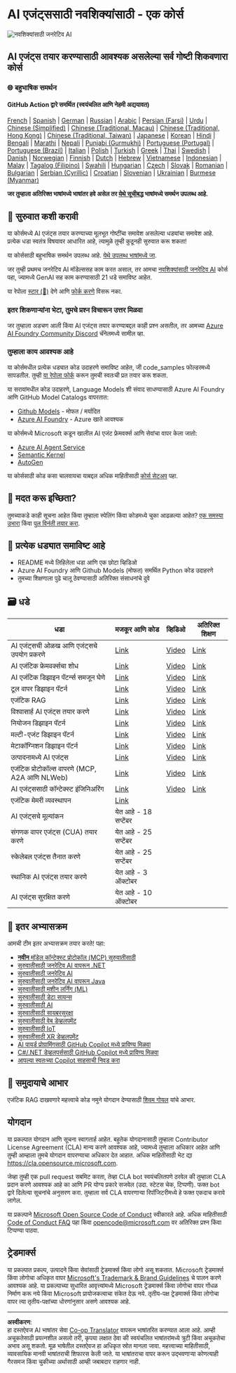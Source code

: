 <!--
CO_OP_TRANSLATOR_METADATA:
{
  "original_hash": "407fa0ca9ca479613715f8219710080b",
  "translation_date": "2025-09-18T14:35:31+00:00",
  "source_file": "README.md",
  "language_code": "mr"
}
-->
# AI एजंट्ससाठी नवशिक्यांसाठी - एक कोर्स

![नवशिक्यांसाठी जनरेटिव AI](../../translated_images/repo-thumbnailv2.06f4a48036fde647f6ba4eb19f5651babe59bb30e972748afb349e47725d7601.mr.png)

## AI एजंट्स तयार करण्यासाठी आवश्यक असलेल्या सर्व गोष्टी शिकवणारा कोर्स

### 🌐 बहुभाषिक समर्थन

#### GitHub Action द्वारे समर्थित (स्वयंचलित आणि नेहमी अद्ययावत)

[French](../fr/README.md) | [Spanish](../es/README.md) | [German](../de/README.md) | [Russian](../ru/README.md) | [Arabic](../ar/README.md) | [Persian (Farsi)](../fa/README.md) | [Urdu](../ur/README.md) | [Chinese (Simplified)](../zh/README.md) | [Chinese (Traditional, Macau)](../mo/README.md) | [Chinese (Traditional, Hong Kong)](../hk/README.md) | [Chinese (Traditional, Taiwan)](../tw/README.md) | [Japanese](../ja/README.md) | [Korean](../ko/README.md) | [Hindi](../hi/README.md) | [Bengali](../bn/README.md) | [Marathi](./README.md) | [Nepali](../ne/README.md) | [Punjabi (Gurmukhi)](../pa/README.md) | [Portuguese (Portugal)](../pt/README.md) | [Portuguese (Brazil)](../br/README.md) | [Italian](../it/README.md) | [Polish](../pl/README.md) | [Turkish](../tr/README.md) | [Greek](../el/README.md) | [Thai](../th/README.md) | [Swedish](../sv/README.md) | [Danish](../da/README.md) | [Norwegian](../no/README.md) | [Finnish](../fi/README.md) | [Dutch](../nl/README.md) | [Hebrew](../he/README.md) | [Vietnamese](../vi/README.md) | [Indonesian](../id/README.md) | [Malay](../ms/README.md) | [Tagalog (Filipino)](../tl/README.md) | [Swahili](../sw/README.md) | [Hungarian](../hu/README.md) | [Czech](../cs/README.md) | [Slovak](../sk/README.md) | [Romanian](../ro/README.md) | [Bulgarian](../bg/README.md) | [Serbian (Cyrillic)](../sr/README.md) | [Croatian](../hr/README.md) | [Slovenian](../sl/README.md) | [Ukrainian](../uk/README.md) | [Burmese (Myanmar)](../my/README.md)

**जर तुम्हाला अतिरिक्त भाषांमध्ये भाषांतर हवे असेल तर [येथे सूचीबद्ध](https://github.com/Azure/co-op-translator/blob/main/getting_started/supported-languages.md) भाषांमध्ये समर्थन उपलब्ध आहे.**

## 🌱 सुरुवात कशी करावी

या कोर्समध्ये AI एजंट्स तयार करण्याच्या मूलभूत गोष्टींचा समावेश असलेल्या धड्यांचा समावेश आहे. प्रत्येक धडा स्वतंत्र विषयावर आधारित आहे, त्यामुळे तुम्ही कुठूनही सुरुवात करू शकता!

या कोर्ससाठी बहुभाषिक समर्थन उपलब्ध आहे. [येथे उपलब्ध भाषांमध्ये जा](../..).

जर तुम्ही प्रथमच जनरेटिव AI मॉडेल्ससह काम करत असाल, तर आमचा [नवशिक्यांसाठी जनरेटिव AI](https://aka.ms/genai-beginners) कोर्स पहा, ज्यामध्ये GenAI सह काम करण्यासाठी 21 धडे समाविष्ट आहेत.

या रेपोला [स्टार (🌟)](https://docs.github.com/en/get-started/exploring-projects-on-github/saving-repositories-with-stars?WT.mc_id=academic-105485-koreyst) देणे आणि [फोर्क करणे](https://github.com/microsoft/ai-agents-for-beginners/fork) विसरू नका.

### इतर शिकणाऱ्यांना भेटा, तुमचे प्रश्न विचारून उत्तर मिळवा

जर तुम्हाला अडचण आली किंवा AI एजंट्स तयार करण्याबद्दल काही प्रश्न असतील, तर आमच्या [Azure AI Foundry Community Discord](https://aka.ms/ai-agents/discord) चॅनेलमध्ये सामील व्हा.

### तुम्हाला काय आवश्यक आहे

या कोर्समधील प्रत्येक धड्यात कोड उदाहरणे समाविष्ट आहेत, जी code_samples फोल्डरमध्ये सापडतील. तुम्ही [या रेपोला फोर्क](https://github.com/microsoft/ai-agents-for-beginners/fork) करून तुमची स्वतःची प्रत तयार करू शकता.

या सरावांमधील कोड उदाहरणे, Language Models शी संवाद साधण्यासाठी Azure AI Foundry आणि GitHub Model Catalogs वापरतात:

- [Github Models](https://aka.ms/ai-agents-beginners/github-models) - मोफत / मर्यादित
- [Azure AI Foundry](https://aka.ms/ai-agents-beginners/ai-foundry) - Azure खाते आवश्यक

या कोर्समध्ये Microsoft कडून खालील AI एजंट फ्रेमवर्क्स आणि सेवांचा वापर केला जातो:

- [Azure AI Agent Service](https://aka.ms/ai-agents-beginners/ai-agent-service)
- [Semantic Kernel](https://aka.ms/ai-agents-beginners/semantic-kernel)
- [AutoGen](https://aka.ms/ai-agents/autogen)

या कोर्ससाठी कोड कसा चालवायचा याबद्दल अधिक माहितीसाठी [कोर्स सेटअप](./00-course-setup/README.md) पहा.

## 🙏 मदत करू इच्छिता?

तुमच्याकडे काही सूचना आहेत किंवा तुम्हाला स्पेलिंग किंवा कोडमध्ये चुका आढळल्या आहेत? [एक समस्या उभारा](https://github.com/microsoft/ai-agents-for-beginners/issues?WT.mc_id=academic-105485-koreyst) किंवा [पुल विनंती तयार करा](https://github.com/microsoft/ai-agents-for-beginners/pulls?WT.mc_id=academic-105485-koreyst).

## 📂 प्रत्येक धड्यात समाविष्ट आहे

- README मध्ये लिहिलेला धडा आणि एक छोटा व्हिडिओ
- Azure AI Foundry आणि Github Models (मोफत) समर्थित Python कोड उदाहरणे
- तुमच्या शिक्षणाला पुढे चालू ठेवण्यासाठी अतिरिक्त संसाधनांचे दुवे

## 🗃️ धडे

| **धडा**                                     | **मजकूर आणि कोड**                                | **व्हिडिओ**                                                  | **अतिरिक्त शिक्षण**                                                                     |
|----------------------------------------------|----------------------------------------------------|------------------------------------------------------------|----------------------------------------------------------------------------------------|
| AI एजंट्सची ओळख आणि एजंट्सचे उपयोग प्रकरणे  | [Link](./01-intro-to-ai-agents/README.md)          | [Video](https://youtu.be/3zgm60bXmQk?si=z8QygFvYQv-9WtO1)  | [Link](https://aka.ms/ai-agents-beginners/collection?WT.mc_id=academic-105485-koreyst) |
| AI एजंटिक फ्रेमवर्क्सचा शोध                 | [Link](./02-explore-agentic-frameworks/README.md)  | [Video](https://youtu.be/ODwF-EZo_O8?si=Vawth4hzVaHv-u0H)  | [Link](https://aka.ms/ai-agents-beginners/collection?WT.mc_id=academic-105485-koreyst) |
| AI एजंटिक डिझाइन पॅटर्न्स समजून घेणे       | [Link](./03-agentic-design-patterns/README.md)     | [Video](https://youtu.be/m9lM8qqoOEA?si=BIzHwzstTPL8o9GF)  | [Link](https://aka.ms/ai-agents-beginners/collection?WT.mc_id=academic-105485-koreyst) |
| टूल वापर डिझाइन पॅटर्न                     | [Link](./04-tool-use/README.md)                    | [Video](https://youtu.be/vieRiPRx-gI?si=2z6O2Xu2cu_Jz46N)  | [Link](https://aka.ms/ai-agents-beginners/collection?WT.mc_id=academic-105485-koreyst) |
| एजंटिक RAG                                  | [Link](./05-agentic-rag/README.md)                 | [Video](https://youtu.be/WcjAARvdL7I?si=gKPWsQpKiIlDH9A3)  | [Link](https://aka.ms/ai-agents-beginners/collection?WT.mc_id=academic-105485-koreyst) |
| विश्वासार्ह AI एजंट्स तयार करणे             | [Link](./06-building-trustworthy-agents/README.md) | [Video](https://youtu.be/iZKkMEGBCUQ?si=jZjpiMnGFOE9L8OK ) | [Link](https://aka.ms/ai-agents-beginners/collection?WT.mc_id=academic-105485-koreyst) |
| नियोजन डिझाइन पॅटर्न                       | [Link](./07-planning-design/README.md)             | [Video](https://youtu.be/kPfJ2BrBCMY?si=6SC_iv_E5-mzucnC)  | [Link](https://aka.ms/ai-agents-beginners/collection?WT.mc_id=academic-105485-koreyst) |
| मल्टी-एजंट डिझाइन पॅटर्न                   | [Link](./08-multi-agent/README.md)                 | [Video](https://youtu.be/V6HpE9hZEx0?si=rMgDhEu7wXo2uo6g)  | [Link](https://aka.ms/ai-agents-beginners/collection?WT.mc_id=academic-105485-koreyst) |
| मेटाकॉग्निशन डिझाइन पॅटर्न                 | [Link](./09-metacognition/README.md)               | [Video](https://youtu.be/His9R6gw6Ec?si=8gck6vvdSNCt6OcF)  | [Link](https://aka.ms/ai-agents-beginners/collection?WT.mc_id=academic-105485-koreyst) |
| उत्पादनामध्ये AI एजंट्स                    | [Link](./10-ai-agents-production/README.md)        | [Video](https://youtu.be/l4TP6IyJxmQ?si=31dnhexRo6yLRJDl)  | [Link](https://aka.ms/ai-agents-beginners/collection?WT.mc_id=academic-105485-koreyst) |
| एजंटिक प्रोटोकॉल्स वापरणे (MCP, A2A आणि NLWeb) | [Link](./11-agentic-protocols/README.md)           | [Video](https://youtu.be/X-Dh9R3Opn8)                                 | [Link](https://aka.ms/ai-agents-beginners/collection?WT.mc_id=academic-105485-koreyst) |
| AI एजंट्ससाठी कॉन्टेक्स्ट इंजिनिअरिंग            | [Link](./12-context-engineering/README.md)         | [Video](https://youtu.be/F5zqRV7gEag)                                 | [Link](https://aka.ms/ai-agents-beginners/collection?WT.mc_id=academic-105485-koreyst) |
| एजंटिक मेमरी व्यवस्थापन                      | [Link](./13-agent-memory/README.md)     |                                                            |                                                                                        |
| AI एजंट्सचे मूल्यांकन                         | येत आहे - 18 सप्टेंबर                            |                                                            |                                                                                        |
| संगणक वापर एजंट्स (CUA) तयार करणे           | येत आहे - 25 सप्टेंबर                            |                                                            |                                                                                        |
| स्केलेबल एजंट्स तैनात करणे                    | येत आहे - 25 सप्टेंबर                            |                                                            |                                                                                        |
| स्थानिक AI एजंट्स तयार करणे                     | येत आहे - 3 ऑक्टोबर                               |                                                            |                                                                                        |
| AI एजंट्स सुरक्षित करणे                           | येत आहे - 10 ऑक्टोबर                               |                                                            |                                                                                        |

## 🎒 इतर अभ्यासक्रम

आमची टीम इतर अभ्यासक्रम तयार करते! पहा:

- [**नवीन** मॉडेल कॉन्टेक्स्ट प्रोटोकॉल (MCP) सुरुवातीसाठी](https://github.com/microsoft/mcp-for-beginners?WT.mc_id=academic-105485-koreyst)
- [सुरुवातीसाठी जनरेटिव AI वापरून .NET](https://github.com/microsoft/Generative-AI-for-beginners-dotnet?WT.mc_id=academic-105485-koreyst)
- [सुरुवातीसाठी जनरेटिव AI](https://github.com/microsoft/generative-ai-for-beginners?WT.mc_id=academic-105485-koreyst)
- [सुरुवातीसाठी जनरेटिव AI वापरून Java](https://github.com/microsoft/generative-ai-for-beginners-java?WT.mc_id=academic-105485-koreyst)
- [सुरुवातीसाठी मशीन लर्निंग (ML)](https://aka.ms/ml-beginners?WT.mc_id=academic-105485-koreyst)
- [सुरुवातीसाठी डेटा सायन्स](https://aka.ms/datascience-beginners?WT.mc_id=academic-105485-koreyst)
- [सुरुवातीसाठी AI](https://aka.ms/ai-beginners?WT.mc_id=academic-105485-koreyst)
- [सुरुवातीसाठी सायबरसुरक्षा](https://github.com/microsoft/Security-101??WT.mc_id=academic-96948-sayoung)
- [सुरुवातीसाठी वेब डेव्हलपमेंट](https://aka.ms/webdev-beginners?WT.mc_id=academic-105485-koreyst)
- [सुरुवातीसाठी IoT](https://aka.ms/iot-beginners?WT.mc_id=academic-105485-koreyst)
- [सुरुवातीसाठी XR डेव्हलपमेंट](https://github.com/microsoft/xr-development-for-beginners?WT.mc_id=academic-105485-koreyst)
- [AI पायर्ड प्रोग्रामिंगसाठी GitHub Copilot मध्ये प्राविण्य मिळवा](https://aka.ms/GitHubCopilotAI?WT.mc_id=academic-105485-koreyst)
- [C#/.NET डेव्हलपर्ससाठी GitHub Copilot मध्ये प्राविण्य मिळवा](https://github.com/microsoft/mastering-github-copilot-for-dotnet-csharp-developers?WT.mc_id=academic-105485-koreyst)
- [आपल्या स्वतःच्या Copilot साहसाची निवड करा](https://github.com/microsoft/CopilotAdventures?WT.mc_id=academic-105485-koreyst)

## 🌟 समुदायाचे आभार

एजंटिक RAG दाखवणारे महत्त्वाचे कोड नमुने योगदान देण्यासाठी [शिवम गोयल](https://www.linkedin.com/in/shivam2003/) यांचे आभार. 

## योगदान

या प्रकल्पात योगदान आणि सूचना स्वागतार्ह आहेत. बहुतेक योगदानासाठी तुम्हाला Contributor License Agreement (CLA) मान्य करणे आवश्यक आहे, ज्यामध्ये तुम्हाला अधिकार आहेत आणि तुम्ही आम्हाला तुमचे योगदान वापरण्याचा अधिकार देत आहात. अधिक माहितीसाठी भेट द्या 
<https://cla.opensource.microsoft.com>.

जेव्हा तुम्ही एक pull request सबमिट करता, तेव्हा CLA bot स्वयंचलितपणे ठरवेल की तुम्हाला CLA प्रदान करणे आवश्यक आहे का आणि PR योग्य प्रकारे सजवेल (उदा. स्टेटस चेक, टिप्पणी). फक्त bot द्वारे दिलेल्या सूचनांचे अनुसरण करा. तुम्हाला सर्व CLA वापरणाऱ्या रिपॉजिटरीमध्ये हे फक्त एकदाच करावे लागेल.

या प्रकल्पाने [Microsoft Open Source Code of Conduct](https://opensource.microsoft.com/codeofconduct/) स्वीकारले आहे.
अधिक माहितीसाठी [Code of Conduct FAQ](https://opensource.microsoft.com/codeofconduct/faq/) पहा किंवा [opencode@microsoft.com](mailto:opencode@microsoft.com) वर अतिरिक्त प्रश्न किंवा टिप्पण्या पाठवा.

## ट्रेडमार्क्स

या प्रकल्पात प्रकल्प, उत्पादने किंवा सेवांसाठी ट्रेडमार्क्स किंवा लोगो असू शकतात. Microsoft ट्रेडमार्क्स किंवा लोगोचा अधिकृत वापर [Microsoft's Trademark & Brand Guidelines](https://www.microsoft.com/legal/intellectualproperty/trademarks/usage/general) चे पालन करणे आवश्यक आहे.
या प्रकल्पाच्या सुधारित आवृत्त्यांमध्ये Microsoft ट्रेडमार्क्स किंवा लोगोचा वापर गोंधळ निर्माण करू नये किंवा Microsoft प्रायोजकत्वाचा संकेत देऊ नये.
तृतीय-पक्ष ट्रेडमार्क्स किंवा लोगोचा वापर त्या तृतीय-पक्षांच्या धोरणांनुसार असणे आवश्यक आहे.

---

**अस्वीकरण**:  
हा दस्तऐवज AI भाषांतर सेवा [Co-op Translator](https://github.com/Azure/co-op-translator) वापरून भाषांतरित करण्यात आला आहे. आम्ही अचूकतेसाठी प्रयत्नशील असलो तरी, कृपया लक्षात ठेवा की स्वयंचलित भाषांतरांमध्ये त्रुटी किंवा अचूकतेचा अभाव असू शकतो. मूळ भाषेतील दस्तऐवज हा अधिकृत स्रोत मानला जावा. महत्त्वाच्या माहितीसाठी, व्यावसायिक मानवी भाषांतराची शिफारस केली जाते. या भाषांतराचा वापर करून उद्भवणाऱ्या कोणत्याही गैरसमज किंवा चुकीच्या अर्थासाठी आम्ही जबाबदार राहणार नाही.